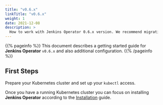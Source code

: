 ```yaml
---
title: "v0.6.x"
linkTitle: "v0.6.x"
weight: 1
date: 2021-12-08
description: >
  How to work with Jenkins Operator 0.6.x version. We recommend migrating to a newer version.
---
```


{{% pageinfo %}}
This document describes a getting started guide for **Jenkins Operator** `v0.6.x` and also additional configuration.
{{% /pageinfo %}}

## First Steps

Prepare your Kubernetes cluster and set up your `kubectl` access.

Once you have a running Kubernetes cluster you can focus on installing **Jenkins Operator** according to the 
[Installation](/kubernetes-operator/docs/getting-started/latest/installing-the-operator/) guide.

